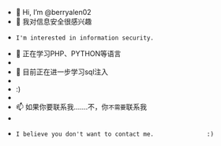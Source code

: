 - 👋 Hi, I’m @berryalen02
- 👀 我对信息安全很感兴趣
-     I'm interested in information security.
- 🌱 正在学习PHP、PYTHON等语言
- 
- 💞️ 目前正在进一步学习sql注入
- 
- :)
-  
- 📫 如果你要联系我.......不，你`不需要`联系我
- 
-     I believe you don't want to contact me.               :)

<!---
berryalen02/berryalen02 is a ✨ special ✨ repository because its `README.md` (this file) appears on your GitHub profile.
You can click the Preview link to take a look at your changes.
--->
